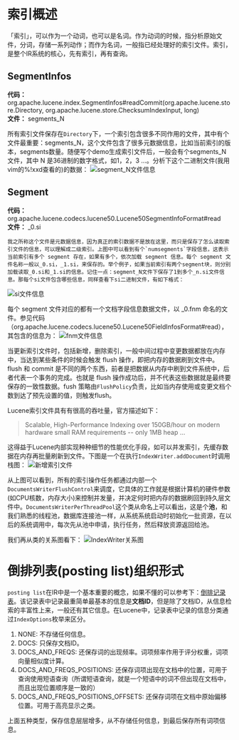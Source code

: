 # 索引概述

「索引」，可以作为一个动词，也可以是名词。作为动词的时候，指分析原始文件，分词，存储一系列动作；而作为名词，一般指已经处理好的索引文件。索引，是整个IR系统的核心，先有索引，再有查询。

## SegmentInfos

**代码：** org.apache.lucene.index.SegmentInfos#readCommit(org.apache.lucene.store.Directory, org.apache.lucene.store.ChecksumIndexInput, long)  
**文件：** segments_N


所有索引文件保存在`Directory`下，一个索引包含很多不同作用的文件，其中有个文件最重要：segments_N，这个文件包含了很多元数据信息，比如当前索引的版本，segments数量。随便写个demo生成索引文件后，一般会有个segments_N文件，其中 N 是36进制的数字格式，如1，2，3 ...。分析下这个二进制文件(我用vim的%!xxd查看的)的数据：
![segment_N文件信息](images/segments.jpg)

## Segment

**代码：** org.apache.lucene.codecs.lucene50.Lucene50SegmentInfoFormat#read  
**文件：** _0.si

	我之所称这个文件是元数据信息，因为真正的索引数据不是放在这里，而只是保存了怎么读取索引文件的信息，可以理解成二级索引。上图中可以看到有个`numsegments`字段信息，这表示当前索引有多个 segment 存在，如果有多个，依次加载 segment 信息。每个 segment 文件名称一般以_0.si，_1.si，来保存的。举个例子，如果当前索引有两个segment块，则分别加载读取_0.si和_1.si的信息。记住一点：segment_N文件下保存了1到多个_n.si文件信息。那每个si文件包含哪些信息，同样查看下si二进制文件，有如下格式：
![si文件信息](images/segment.jpg)

每个 segment 文件对应的都有一个文档字段信息数据文件，以 _0.fnm 命名的文件。参见代码（org.apache.lucene.codecs.lucene50.Lucene50FieldInfosFormat#read），其包含的信息为：
![fnm文件信息](images/fnm.jpg)

当更新索引文件时，包括新增，删除索引，一般中间过程中变更数据都放在内存中，当达到某些条件的时候会触发 flush 操作，即把内存的数据刷到文件中。flush 和 commit 是不同的两个东西，前者是把数据从内存中刷到文件系统中，后者代表一个事务的完成。也就是 flush 操作成功后，并不代表这些数据就是最终要保存的一致性数据。fush 策略由`FlushPolicy`负责，比如当内存使用或变更文档个数到达了预先设置的值，则触发flush。

Lucene索引文件具有有很高的吞吐量，官方描述如下：

> Scalable, High-Performance Indexing
> over 150GB/hour on modern hardware
>small RAM requirements -- only 1MB heap
> ...

这得益于Lucene内部实现种种细节的性能优化手段，如可以并发索引，先缓存数据在内存再批量刷新到文件。下图是一个在执行`IndexWriter.addDocument`时调用栈图：
![新增索引文件](images/add_doc_seq.jpg)

从上图可以看到，所有的索引操作任务都通过内部一个`DocumentsWriterFlushControl`来调度，它具体的工作就是根据计算机的硬件参数(如CPU核数，内存大小)来控制并发量，并决定何时把内存的数据刷回到持久层文件中。`DocumentsWriterPerThreadPool`这个类从命名上可以看出，这是个**池**，和我们熟悉的线程池，数据库连接池一样，从系统系统启动时初始化一批资源，在以后的系统调用中，每次先从池中申请，执行任务，然后释放资源返回给池。

我们再从类的关系图看下：
![IndexWriter关系图](images/dwpt.png)

# 倒排列表(posting list)组织形式
`posting list`在IR中是一个基本重要的概念，如果不懂的可以参考下：[倒排记录表](http://www.cnblogs.com/jcli/archive/2012/09/27/2683417.html)。该记录表中记录最重简单最基本的信息是**文档ID**，但是除了文档ID，从信息检索的丰富性上来，一般还有其它信息。在Lucene中，记录表中记录的信息分类通过`IndexOptions`枚举来区分。

1. NONE: 不存储任何信息。
1. DOCS: 只保存文档ID。
1. DOCS_AND_FREQS: 还保存词的出现频率。词项频率作用于评分权重，词项向量相似度计算。
1. DOCS_AND_FREQS_POSITIONS: 还保存词项出现在文档中的位置，可用于查询使用短语查询（所谓短语查询，就是一个短语中的词不但出现在文档中，而且出现位置顺序是一致的）
1. DOCS_AND_FREQS_POSITIONS_OFFSETS: 还保存词项在文档中原始偏移位置。可用于高亮显示之类。

上面五种类型，保存信息层层增多，从不存储任何信息，到最后保存所有词项信息。























